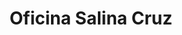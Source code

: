 ---
title: "Oficina Salina Cruz"
url: /salina-cruz/oficina-salina-cruz/
shop: material de oficina
---